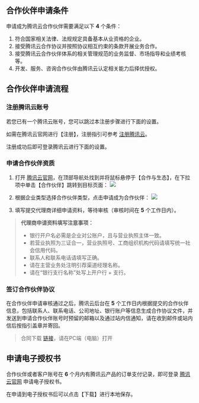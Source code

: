 ## 合作伙伴申请条件

申请成为腾讯云合作伙伴需要满足以下 **4** 个条件：

1. 符合国家相关法律、法规规定具备基本从业资格的企业。
2. 接受腾讯云合作协议并按照协议相互约束的条款开展业务合作。
3. 接受腾讯云合作伙伴体系的相关管理规范的业务监督、市场指导和业绩考核等。
4. 开发、服务、咨询合作伙伴由腾讯云认定相关能力后择优授权。

## 合作伙伴申请流程

### 注册腾讯云账号

若您已有一个腾讯云账号，您可以跳过本注册步骤进行下面的设置。

如需在腾讯云官网进行【注册】，注册指引可参考 [注册腾讯云](https://cloud.tencent.com/document/product/378/9603)。

注册成功后即可登录腾讯云进行下面的设置。


### 申请合作伙伴资质

1. 打开 [腾讯云官网](https://cloud.tencent.com/)，在顶部导航处找到并将鼠标悬停于【合作与生态】，在下拉项中单击【合作伙伴】跳转到目标页面：
![](https://main.qcloudimg.com/raw/de4a321c35b533315c833cc82b004caa/%E8%B5%84%E8%B4%A81.png)

2. 根据企业类型选择合作伙伴类型，点击申请成为合作伙伴：
![](https://main.qcloudimg.com/raw/11a735e934806736b83259e38b973eb5/%E8%B5%84%E8%B4%A82.png)

3. 填写提交代理商详细申请资料，等待审核（审核时间在 **5** 个工作日内）。

> **代理商申请资料填写注意事项：**
> - 银行开户名必需是企业对公账户，且与营业执照主体一致。
> - 若营业执照为三证合一，营业执照号、工商组织机构代码请填写统一社会信用代码。
> - 联系人和联系电话请填写正确。
> - 请在主营业务处注明引荐渠道经理名称。
> - 请在“银行支行名称”处写上开户行 + 支行。


### 签订合作伙伴协议

在合作伙伴申请审核通过之后，腾讯云后台在 **5** 个工作日内根据提交的合作伙伴信息，包括联系人、联系电话、公司地址、银行账户等信息生成合作协议文件，并发送到申请合作伙伴账号时预留的邮箱以及通过站内信通知，请在收到邮件或站内信后按指引盖章并寄回。

> 合同下载 [链接](https://console.qcloud.com/partners/contract)，请在PC端（电脑）打开 


## 申请电子授权书

合作伙伴或者客户账号在 **6** 个月内有腾讯云产品的订单支付记录，即可登录 [腾讯云官网](https://console.cloud.tencent.com/partners/authorize) 申请电子授权书。

在申请到电子授权书后可以点击【下载】进行本地保存。